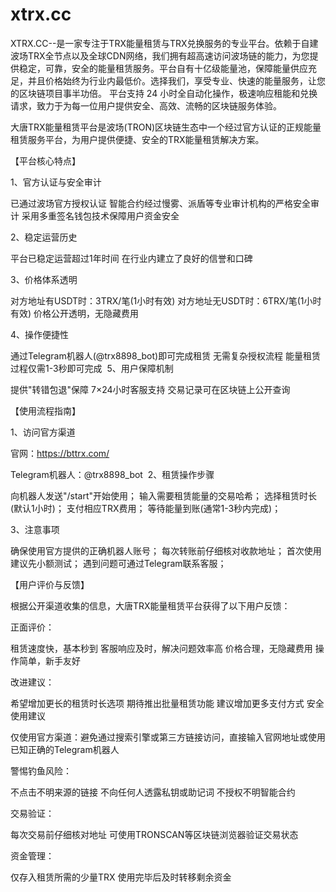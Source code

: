 # xtrx.cc
XTRX.CC--是一家专注于TRX能量租赁与TRX兑换服务的专业平台。依赖于自建波场TRX全节点以及全球CDN网络，我们拥有超高速访问波场链的能力，为您提供稳定，可靠，安全的能量租赁服务。平台自有十亿级能量池，保障能量供应充足，并且价格始终为行业内最低价。选择我们，享受专业、快速的能量服务，让您的区块链项目事半功倍。 平台支持 24 小时全自动化操作，极速响应租能和兑换请求，致力于为每一位用户提供安全、高效、流畅的区块链服务体验。

大唐TRX能量租赁平台是波场(TRON)区块链生态中一个经过官方认证的正规能量租赁服务平台，为用户提供便捷、安全的TRX能量租赁解决方案。

【平台核心特点】

‌1、官方认证与安全审计‌

已通过波场官方授权认证
智能合约经过慢雾、派盾等专业审计机构的严格安全审计
采用多重签名钱包技术保障用户资金安全

2‌、稳定运营历史‌

平台已稳定运营超过1年时间
在行业内建立了良好的信誉和口碑

3‌、价格体系透明‌

对方地址有USDT时：3TRX/笔(1小时有效)
对方地址无USDT时：6TRX/笔(1小时有效)
价格公开透明，无隐藏费用

‌4、操作便捷性‌

通过Telegram机器人(@trx8898_bot)即可完成租赁
无需复杂授权流程
能量租赁过程仅需1-3秒即可完成
‌
5、用户保障机制‌

提供"转错包退"保障
7×24小时客服支持
交易记录可在区块链上公开查询

【使用流程指南】

1‌、访问官方渠道‌

官网：https://bttrx.com/

Telegram机器人：@trx8898_bot
‌
2、租赁操作步骤‌

向机器人发送"/start"开始使用；
输入需要租赁能量的交易哈希；
选择租赁时长(默认1小时)；
支付相应TRX费用；
等待能量到账(通常1-3秒内完成)；

3、注意事项‌

确保使用官方提供的正确机器人账号；
每次转账前仔细核对收款地址；
首次使用建议先小额测试；
遇到问题可通过Telegram联系客服；

【用户评价与反馈】

根据公开渠道收集的信息，大唐TRX能量租赁平台获得了以下用户反馈：

‌正面评价‌：

租赁速度快，基本秒到
客服响应及时，解决问题效率高
价格合理，无隐藏费用
操作简单，新手友好

‌改进建议‌：

希望增加更长的租赁时长选项
期待推出批量租赁功能
建议增加更多支付方式
安全使用建议

‌仅使用官方渠道‌：避免通过搜索引擎或第三方链接访问，直接输入官网地址或使用已知正确的Telegram机器人

‌警惕钓鱼风险‌：

不点击不明来源的链接
不向任何人透露私钥或助记词
不授权不明智能合约

‌交易验证‌：

每次交易前仔细核对地址
可使用TRONSCAN等区块链浏览器验证交易状态

‌资金管理‌：

仅存入租赁所需的少量TRX
使用完毕后及时转移剩余资金

